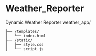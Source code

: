 # Weather_Reporter
Dynamic Weather Reporter
weather_app/
```├── app.py
├── /templates/
│   └── index.html
├── /static/
│   ├── style.css
│   └── script.js
```
